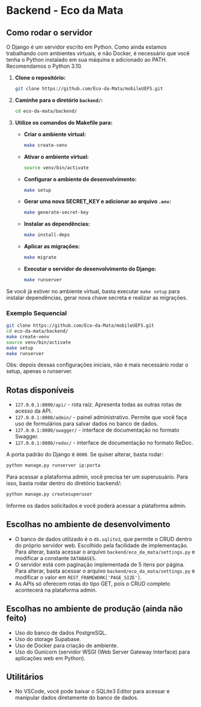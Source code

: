 # Backend - Eco da Mata

## Como rodar o servidor

O Django é um servidor escrito em Python. Como ainda estamos trabalhando com ambientes virtuais, e não Docker, é necessário que você tenha o Python instalado em sua máquina e adicionado ao PATH. Recomendamos o Python 3.10.

1. **Clone o repositório:**
    ```bash
    git clone https://github.com/Eco-da-Mata/mobileUEFS.git
    ```

2. **Caminhe para o diretório `backend/`:**
    ```bash
    cd eco-da-mata/backend/
    ```

3. **Utilize os comandos do Makefile para:**
    - **Criar o ambiente virtual:**
        ```bash
        make create-venv
        ```
    - **Ativar o ambiente virtual:**
        ```bash
        source venv/bin/activate
        ```
    - **Configurar o ambiente de desenvolvimento:**
        ```bash
        make setup
        ```
    - **Gerar uma nova SECRET_KEY e adicionar ao arquivo `.env`:**
        ```bash
        make generate-secret-key
        ```
    - **Instalar as dependências:**
        ```bash
        make install-deps
        ```
    - **Aplicar as migrações:**
        ```bash
        make migrate
        ```
    - **Executar o servidor de desenvolvimento do Django:**
        ```bash
        make runserver
        ```

Se você já estiver no ambiente virtual, basta executar `make setup` para instalar dependências, gerar nova chave secreta e realizar as migrações.

### Exemplo Sequencial

```bash
git clone https://github.com/Eco-da-Mata/mobileUEFS.git
cd eco-da-mata/backend/
make create-venv
source venv/bin/activate
make setup
make runserver
```

Obs: depois dessas configurações iniciais, não é mais necessário rodar o setup, apenas o runserver.

## Rotas disponíveis

- `127.0.0.1:8000/api/` - rota raíz. Apresenta todas as outras rotas de acesso da API.
- `127.0.0.1:8000/admin/` - painel administrativo. Permite que você faça uso de formulários para salvar dados no banco de dados.
- `127.0.0.1:8000/swagger/` - interface de documentação no formato Swagger.
- `127.0.0.1:8000/redoc/` - interface de documentação no formato ReDoc.

A porta padrão do Django é `8000`. Se quiser alterar, basta rodar:

```bash
python manage.py runserver ip:porta
```

Para acessar a plataforma admin, você precisa ter um superusuário. Para isso, basta rodar dentro do diretório backend/:

```bash
python manage.py createsuperuser
```

Informe os dados solicitados e você poderá acessar a plataforma admin.

## Escolhas no ambiente de desenvolvimento

- O banco de dados utilizado é o `db.sqlite3`, que permite o CRUD dentro do próprio servidor web. Escolhido pela facilidade de implementação. Para alterar, basta acessar o arquivo `backend/eco_da_mata/settings.py` e modificar a constante `DATABASES`.
- O servidor está com paginação implementada de 5 itens por página. Para alterar, basta acessar o arquivo `backend/eco_da_mata/settings.py` e modificar o valor em `REST_FRAMEWORK['PAGE_SIZE']`.
- As APIs só oferecem rotas do tipo GET, pois o CRUD completo acontecerá na plataforma admin.

## Escolhas no ambiente de produção (ainda não feito)

- Uso do banco de dados PostgreSQL.
- Uso do storage Supabase.
- Uso de Docker para criação de ambiente.
- Uso do Gunicorn (servidor WSGI (Web Server Gateway Interface) para aplicações web em Python).

## Utilitários

- No VSCode, você pode baixar o SQLite3 Editor para acessar e manipular dados diretamente do banco de dados.

